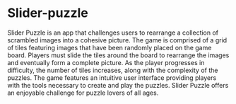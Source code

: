 # Slider-puzzle

Slider Puzzle is an app that challenges users to rearrange a collection of scrambled images into a cohesive picture. The game is comprised of a grid of tiles featuring images that have been randomly placed on the game board. Players must slide the tiles around the board to rearrange the images and eventually form a complete picture. As the player progresses in difficulty, the number of tiles increases, along with the complexity of the puzzles. The game features an intuitive user interface providing players with the tools necessary to create and play the puzzles. Slider Puzzle offers an enjoyable challenge for puzzle lovers of all ages.
